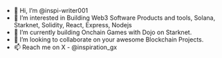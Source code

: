 - 👋 Hi, I’m @inspi-writer001
- 👀 I’m interested in Building Web3 Software Products and tools, Solana, Starknet, Solidity, React, Express, Nodejs
- 🌱 I’m currently building Onchain Games with Dojo on Starknet.
- 💞️ I’m looking to collaborate on your awesome Blockchain Projects.
- 📫 Reach me on X - @inspiration_gx

<!---
inspi-writer001/inspi-writer001 is a ✨ special ✨ repository because its `README.md` (this file) appears on your GitHub profile.
You can click the Preview link to take a look at your changes.
--->
